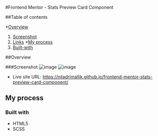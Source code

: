 #Frontend Mentor - Stats Preview Card Component

##Table of contents

*[Overview](#overview)
  1. [Screenshot](#screenshot)
  3. [Links](#links)
*[My process](#my-process)
  1. [Built-with](#built-with)
  
##Overview

###Screenshot
![image](https://user-images.githubusercontent.com/51795733/149199431-58e9af47-37ee-47ec-8fb9-0299cd97eda6.png)
![image](https://user-images.githubusercontent.com/51795733/149199704-9bd060ca-9836-478b-89b1-cc481b157a84.png)


* Live site URL:
https://niladrimallik.github.io/frontend-mentor-stats-preview-card-component/

## My process

### Built with

- HTML5
- SCSS

